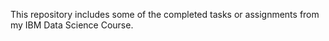 This repository includes some of the completed tasks or assignments from my IBM Data Science Course.
